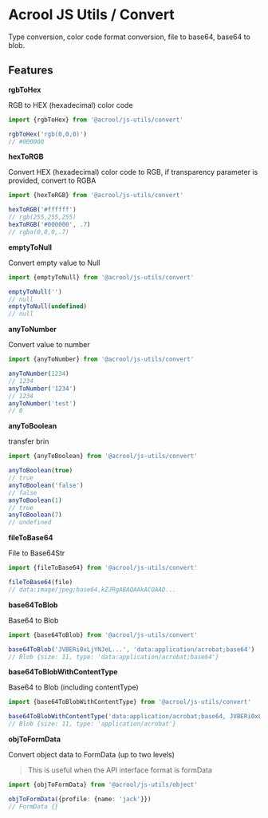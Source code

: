 # Acrool JS Utils / Convert

<p>
    Type conversion, color code format conversion, file to base64, base64 to blob.
</p>



## Features

**rgbToHex**

RGB to HEX (hexadecimal) color code

```ts
import {rgbToHex} from '@acrool/js-utils/convert'

rgbToHex('rgb(0,0,0)')
// #000000
```

**hexToRGB**

Convert HEX (hexadecimal) color code to RGB, if transparency parameter is provided, convert to RGBA

```ts
import {hexToRGB} from '@acrool/js-utils/convert'

hexToRGB('#ffffff')
// rgb(255,255,255)
hexToRGB('#000000', .7)
// rgba(0,0,0,.7)
```

**emptyToNull**

Convert empty value to Null

```ts
import {emptyToNull} from '@acrool/js-utils/convert'

emptyToNull('')
// null
emptyToNull(undefined)
// null
```

**anyToNumber**

Convert value to number

```ts
import {anyToNumber} from '@acrool/js-utils/convert'

anyToNumber(1234)
// 1234
anyToNumber('1234')
// 1234
anyToNumber('test')
// 0
```

**anyToBoolean**

transfer brin

```ts
import {anyToBoolean} from '@acrool/js-utils/convert'

anyToBoolean(true)
// true
anyToBoolean('false')
// false
anyToBoolean(1)
// true
anyToBoolean(7)
// undefined
```

**fileToBase64**

File to Base64Str

```ts
import {fileToBase64} from '@acrool/js-utils/convert'

fileToBase64(file)
// data:image/jpeg;base64,kZJRgABAQAAkACQAAD...
```

**base64ToBlob**

Base64 to Blob

```ts
import {base64ToBlob} from '@acrool/js-utils/convert'

base64ToBlob('JVBERi0xLjYNJeL...', 'data:application/acrobat;base64')
// Blob {size: 11, type: 'data:application/acrobat;base64'}
```

**base64ToBlobWithContentType**

Base64 to Blob (including contentType)

```ts
import {base64ToBlobWithContentType} from '@acrool/js-utils/convert'

base64ToBlobWithContentType('data:application/acrobat;base64, JVBERi0xLjYNJeL...')
// Blob {size: 11, type: 'application/acrobat'}
```



**objToFormData**

Convert object data to FormData (up to two levels)

> This is useful when the API interface format is formData

```ts
import {objToFormData} from '@acrool/js-utils/object'

objToFormData({profile: {name: 'jack'}})
// FormData {}
```
